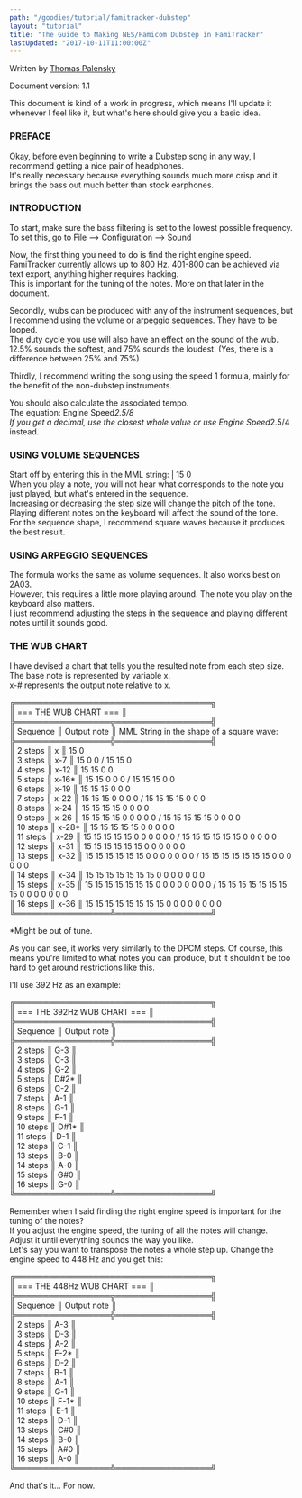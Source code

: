 ```yaml
---
path: "/goodies/tutorial/famitracker-dubstep"
layout: "tutorial"
title: "The Guide to Making NES/Famicom Dubstep in FamiTracker"
lastUpdated: "2017-10-11T11:00:00Z"
---
```


Written by <a href=https://soundcloud.com/dj-dimeback>Thomas Palensky</a>

Document version: 1.1

This document is kind of a work in progress, which means I'll update it whenever I feel like it, but what's here should give you a basic idea.

### PREFACE

Okay, before even beginning to write a Dubstep song in any way, I recommend getting a nice pair of headphones.<br>
It's really necessary because everything sounds much more crisp and it brings the bass out much better than stock earphones.

### INTRODUCTION

To start, make sure the bass filtering is set to the lowest possible frequency. To set this, go to File --> Configuration --> Sound

Now, the first thing you need to do is find the right engine speed.<br>
FamiTracker currently allows up to 800 Hz. 401-800 can be achieved via text export, anything higher requires hacking.<br>
This is important for the tuning of the notes. More on that later in the document.

Secondly, wubs can be produced with any of the instrument sequences, but I recommend using the volume or arpeggio sequences. They have to be looped.<br>
The duty cycle you use will also have an effect on the sound of the wub. 12.5% sounds the softest, and 75% sounds the loudest. (Yes, there is a difference between 25% and 75%)

Thirdly, I recommend writing the song using the speed 1 formula, mainly for the benefit of the non-dubstep instruments.

You should also calculate the associated tempo.<br>
The equation: Engine Speed*2.5/8<br>
If you get a decimal, use the closest whole value or use Engine Speed*2.5/4 instead.

### USING VOLUME SEQUENCES

Start off by entering this in the MML string: | 15 0<br>
When you play a note, you will not hear what corresponds to the note you just played, but what's entered in the sequence.<br>
Increasing or decreasing the step size will change the pitch of the tone.<br>
Playing different notes on the keyboard will affect the sound of the tone.<br>
For the sequence shape, I recommend square waves because it produces the best result.

### USING ARPEGGIO SEQUENCES
The formula works the same as volume sequences. It also works best on 2A03.<br>
However, this requires a little more playing around. The note you play on the keyboard also matters.<br>
I just recommend adjusting the steps in the sequence and playing different notes until it sounds good.

### THE WUB CHART
I have devised a chart that tells you the resulted note from each step size.<br>
The base note is represented by variable x.<br>
x-# represents the output note relative to x.

╔═══════════════════════════════════╗<br>
║       === THE WUB CHART ===       ║<br>
╠═════════════════╦═════════════════╣<br>
║    Sequence     ║   Output note   ║ MML String in the shape of a square wave:<br>
╠═════════════════╬═════════════════╣<br>
║ 2 steps         ║ x               ║ 15 0<br>
║ 3 steps         ║ x-7             ║ 15 0 0 / 15 15 0<br>
║ 4 steps         ║ x-12            ║ 15 15 0 0<br>
║ 5 steps         ║ x-16*           ║ 15 15 0 0 0 / 15 15 15 0 0<br>
║ 6 steps         ║ x-19            ║ 15 15 15 0 0 0<br>
║ 7 steps         ║ x-22            ║ 15 15 15 0 0 0 0 / 15 15 15 15 0 0 0<br>
║ 8 steps         ║ x-24            ║ 15 15 15 15 0 0 0 0<br>
║ 9 steps         ║ x-26            ║ 15 15 15 15 0 0 0 0 0 / 15 15 15 15 15 0 0 0 0<br>
║ 10 steps        ║ x-28*           ║ 15 15 15 15 15 0 0 0 0 0<br>
║ 11 steps        ║ x-29            ║ 15 15 15 15 15 0 0 0 0 0 0 / 15 15 15 15 15 15 0 0 0 0 0<br>
║ 12 steps        ║ x-31            ║ 15 15 15 15 15 15 0 0 0 0 0 0<br>
║ 13 steps        ║ x-32            ║ 15 15 15 15 15 15 0 0 0 0 0 0 0 / 15 15 15 15 15 15 15 0 0 0 0 0 0<br>
║ 14 steps        ║ x-34            ║ 15 15 15 15 15 15 15 0 0 0 0 0 0 0<br>
║ 15 steps        ║ x-35            ║ 15 15 15 15 15 15 15 0 0 0 0 0 0 0 0 / 15 15 15 15 15 15 15 15 0 0 0 0 0 0 0<br>
║ 16 steps        ║ x-36            ║ 15 15 15 15 15 15 15 15 0 0 0 0 0 0 0 0<br>
╚═════════════════╩═════════════════╝<br>

*Might be out of tune.

As you can see, it works very similarly to the DPCM steps. Of course, this means you're limited to what notes you can produce, but it shouldn't be too hard to get around restrictions like this.

I'll use 392 Hz as an example:

╔═══════════════════════════════════╗<br>
║    === THE 392Hz WUB CHART ===    ║<br>
╠═════════════════╦═════════════════╣<br>
║    Sequence     ║   Output note   ║<br>
╠═════════════════╬═════════════════╣<br>
║ 2 steps         ║ G-3             ║<br>
║ 3 steps         ║ C-3             ║<br>
║ 4 steps         ║ G-2             ║<br>
║ 5 steps         ║ D#2*            ║<br>
║ 6 steps         ║ C-2             ║<br>
║ 7 steps         ║ A-1             ║<br>
║ 8 steps         ║ G-1             ║<br>
║ 9 steps         ║ F-1             ║<br>
║ 10 steps        ║ D#1*            ║<br>
║ 11 steps        ║ D-1             ║<br>
║ 12 steps        ║ C-1             ║<br>
║ 13 steps        ║ B-0             ║<br>
║ 14 steps        ║ A-0             ║<br>
║ 15 steps        ║ G#0             ║<br>
║ 16 steps        ║ G-0             ║<br>
╚═════════════════╩═════════════════╝

Remember when I said finding the right engine speed is important for the tuning of the notes?<br>
If you adjust the engine speed, the tuning of all the notes will change. Adjust it until everything sounds the way you like.<br>
Let's say you want to transpose the notes a whole step up. Change the engine speed to 448 Hz and you get this:

╔═══════════════════════════════════╗<br>
║    === THE 448Hz WUB CHART ===    ║<br>
╠═════════════════╦═════════════════╣<br>
║    Sequence     ║   Output note   ║<br>
╠═════════════════╬═════════════════╣<br>
║ 2 steps         ║ A-3             ║<br>
║ 3 steps         ║ D-3             ║<br>
║ 4 steps         ║ A-2             ║<br>
║ 5 steps         ║ F-2*            ║<br>
║ 6 steps         ║ D-2             ║<br>
║ 7 steps         ║ B-1             ║<br>
║ 8 steps         ║ A-1             ║<br>
║ 9 steps         ║ G-1             ║<br>
║ 10 steps        ║ F-1*            ║<br>
║ 11 steps        ║ E-1             ║<br>
║ 12 steps        ║ D-1             ║<br>
║ 13 steps        ║ C#0             ║<br>
║ 14 steps        ║ B-0             ║<br>
║ 15 steps        ║ A#0             ║<br>
║ 16 steps        ║ A-0             ║<br>
╚═════════════════╩═════════════════╝

And that's it... For now.
